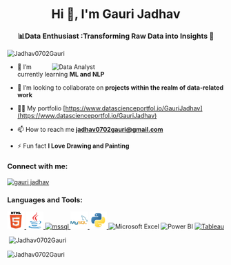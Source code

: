<h1 align="center">Hi 👋, I'm Gauri Jadhav</h1>
<h3 align="center">📊Data Enthusiast :Transforming Raw Data into Insights 🚀</h3>
<p align="left"> <img src="https://komarev.com/ghpvc/?username=Jadhav0702Gauri&label=Profile%20views&color=0e75b6&style=flat" alt="Jadhav0702Gauri" /> </p>

<img align="right" alt="Data Analyst" width="400" src="[https://uploads-ssl.webflow.com/5c19100c2b50073e6ee69da1/60d34f3b422c048fb72cb925_Analyze.gif](https://assets-global.website-files.com/59e16042ec229e00016d3a66/6317db6be014a127a8479a84_blog-hero%20(21).gif)">

- 🌱 I’m currently learning **ML and NLP**

- 👯 I’m looking to collaborate on **projects within the realm of data-related work**

- 👨‍💻 My portfolio [https://www.datascienceportfol.io/GauriJadhav](https://www.datascienceportfol.io/GauriJadhav)

- 📫 How to reach me **jadhav0702gauri@gmail.com**

- ⚡ Fun fact **I Love Drawing and Painting**

<h3 align="left">Connect with me:</h3>
<p align="left">
<a href="https://www.linkedin.com/in/jadav07gauri/" target="_blank">
  <img align="center" src="https://raw.githubusercontent.com/rahuldkjain/github-profile-readme-generator/master/src/images/icons/Social/linked-in-alt.svg" alt="gauri jadhav" height="30" width="40" />
</a>

</p>

<h3 align="left">Languages and Tools:</h3>
<p align="left"> <a href="https://www.w3.org/html/" target="_blank" rel="noreferrer"> <img src="https://raw.githubusercontent.com/devicons/devicon/master/icons/html5/html5-original-wordmark.svg" alt="html5" width="40" height="40"/> </a> <a href="https://www.java.com" target="_blank" rel="noreferrer"> <img src="https://raw.githubusercontent.com/devicons/devicon/master/icons/java/java-original.svg" alt="java" width="40" height="40"/> </a> <a href="https://www.microsoft.com/en-us/sql-server" target="_blank" rel="noreferrer"> <img src="https://www.svgrepo.com/show/303229/microsoft-sql-server-logo.svg" alt="mssql" width="40" height="40"/> </a> <a href="https://www.mysql.com/" target="_blank" rel="noreferrer"> <img src="https://raw.githubusercontent.com/devicons/devicon/master/icons/mysql/mysql-original-wordmark.svg" alt="mysql" width="40" height="40"/> </a> <a href="https://www.python.org" target="_blank" rel="noreferrer"> <img src="https://raw.githubusercontent.com/devicons/devicon/master/icons/python/python-original.svg" alt="python" width="40" height="40"/> </a> 
    <img src="https://img.icons8.com/color/48/000000/microsoft-excel-2019--v1.png" alt="Microsoft Excel" width="40" height="40"/>
    <img src="https://img.icons8.com/color/48/000000/power-bi.png" alt="Power BI" width="40" height="40"/> <a href="https://www.tableau.com/" target="_blank">
  <img src="https://img.icons8.com/color/48/000000/tableau-software.png" alt="Tableau" width="40" height="40"/>
</a>

</p>

<p>&nbsp;<img align="center" src="https://github-readme-stats.vercel.app/api?username=Jadhav0702Gauri&show_icons=true&locale=en" alt="Jadhav0702Gauri" /></p>

<p><img align="center" src="https://github-readme-streak-stats.herokuapp.com/?user=Jadhav0702Gauri&" alt="Jadhav0702Gauri" /></p>

